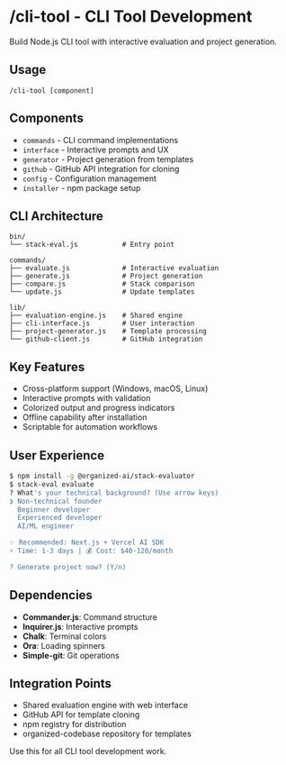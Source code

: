 # /cli-tool - CLI Tool Development

Build Node.js CLI tool with interactive evaluation and project generation.

## Usage
```
/cli-tool [component]
```

## Components
- `commands` - CLI command implementations
- `interface` - Interactive prompts and UX
- `generator` - Project generation from templates
- `github` - GitHub API integration for cloning
- `config` - Configuration management
- `installer` - npm package setup

## CLI Architecture
```
bin/
└── stack-eval.js           # Entry point

commands/
├── evaluate.js             # Interactive evaluation
├── generate.js             # Project generation  
├── compare.js              # Stack comparison
└── update.js               # Update templates

lib/
├── evaluation-engine.js    # Shared engine
├── cli-interface.js        # User interaction
├── project-generator.js    # Template processing
└── github-client.js        # GitHub integration
```

## Key Features
- Cross-platform support (Windows, macOS, Linux)
- Interactive prompts with validation
- Colorized output and progress indicators
- Offline capability after installation
- Scriptable for automation workflows

## User Experience
```bash
$ npm install -g @organized-ai/stack-evaluator
$ stack-eval evaluate
? What's your technical background? (Use arrow keys)
❯ Non-technical founder
  Beginner developer
  Experienced developer  
  AI/ML engineer

✨ Recommended: Next.js + Vercel AI SDK
⚡ Time: 1-3 days | 💰 Cost: $40-120/month

? Generate project now? (Y/n)
```

## Dependencies
- **Commander.js**: Command structure
- **Inquirer.js**: Interactive prompts
- **Chalk**: Terminal colors
- **Ora**: Loading spinners
- **Simple-git**: Git operations

## Integration Points
- Shared evaluation engine with web interface
- GitHub API for template cloning
- npm registry for distribution
- organized-codebase repository for templates

Use this for all CLI tool development work.
